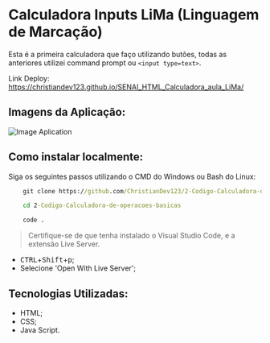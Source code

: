 # Calculadora Inputs LiMa (Linguagem de Marcação)

Esta é a primeira calculadora que faço utilizando butões, todas as anteriores utilizei command prompt ou `<input type=text>`.

Link Deploy: <https://christiandev123.github.io/SENAI_HTML_Calculadora_aula_LiMa/>

## Imagens da Aplicação:

![Image Aplication](https://github.com/ChristianDev123/SENAI_HTML_Calculadora_aula_LiMa/blob/main/Image%20Calc.png)

## Como instalar localmente:

Siga os seguintes passos utilizando o CMD do Windows ou Bash do Linux:

```cmd
    git clone https://github.com/ChristianDev123/2-Codigo-Calculadora-de-operacoes-basicas.git
```
```cmd
    cd 2-Codigo-Calculadora-de-operacoes-basicas
```
```cmd
    code .
```

> Certifique-se de que tenha instalado o Visual Studio Code, e a extensão Live Server.

- <kbd>CTRL</kbd>+<kbd>Shift</kbd>+<kbd>p</kbd>;
- Selecione 'Open With Live Server';

## Tecnologias Utilizadas:
- HTML;
- CSS;
- Java Script.
